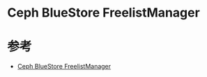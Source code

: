 Ceph BlueStore FreelistManager
==============================

# 参考
 * [Ceph BlueStore FreelistManager](http://blog.wjin.org/posts/ceph-bluestore-freelistmanager.html)
